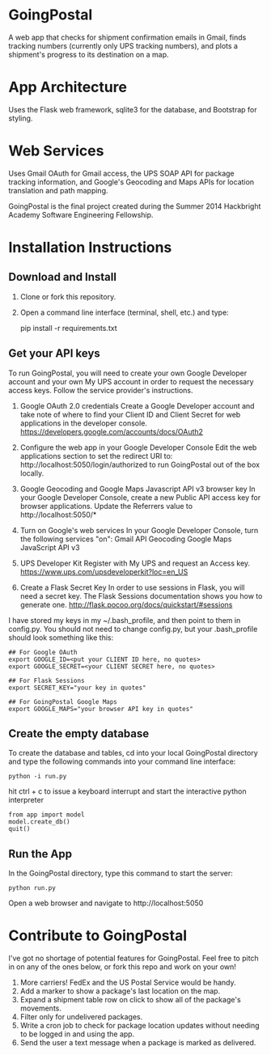 GoingPostal
===========

A web app that checks for shipment confirmation emails in Gmail,
finds tracking numbers (currently only UPS tracking numbers), and plots a 
shipment's progress to its destination on a map.

# App Architecture
Uses the Flask web framework, sqlite3 for the database, and Bootstrap for 
styling.

# Web Services
Uses Gmail OAuth for Gmail access, the UPS SOAP API for package tracking 
information, and Google's Geocoding and Maps APIs for location translation
and path mapping.

GoingPostal is the final project created during the Summer 2014 Hackbright 
Academy Software Engineering Fellowship.

Installation Instructions
===========
## Download and Install
1.  Clone or fork this repository.
2.  Open a command line interface (terminal, shell, etc.) and type:

	pip install -r requirements.txt

## Get your API keys
To run GoingPostal, you will need to create your own Google Developer account
and your own My UPS account in order to request the necessary access keys.
Follow the service provider's instructions.

1.  Google OAuth 2.0 credentials
Create a Google Developer account and take note of where to find your Client ID
and Client Secret for web applications in the developer console.
https://developers.google.com/accounts/docs/OAuth2

2.  Configure the web app in your Google Developer Console
Edit the web applications section to set the redirect URI to:
	http://localhost:5050/login/authorized
to run GoingPostal out of the box locally.

3.  Google Geocoding and Google Maps Javascript API v3 browser key
In your Google Developer Console, create a new Public API access key for browser
applications.  Update the Referrers value to
	http://localhost:5050/*

4.  Turn on Google's web services
In your Google Developer Console, turn the following services "on":
Gmail API
Geocoding
Google Maps JavaScript API v3

5.  UPS Developer Kit
Register with My UPS and request an Access key.
https://www.ups.com/upsdeveloperkit?loc=en_US

6.  Create a Flask Secret Key
In order to use sessions in Flask, you will need a secret key.  The Flask
Sessions documentation shows you how to generate one.
http://flask.pocoo.org/docs/quickstart/#sessions

I have stored my keys in my ~/.bash_profile, and then point to them in
config.py.  You should not need to change config.py, but your .bash_profile 
should look something like this:

	## For Google OAuth
	export GOOGLE_ID=<put your CLIENT ID here, no quotes>
	export GOOGLE_SECRET=<your CLIENT SECRET here, no quotes>

	## For Flask Sessions
	export SECRET_KEY="your key in quotes"

	## For GoingPostal Google Maps
	export GOOGLE_MAPS="your browser API key in quotes"

##  Create the empty database
To create the database and tables, cd into your local GoingPostal directory
and type the following commands into your command line interface:

	python -i run.py

hit ctrl + c to issue a keyboard interrupt and start the interactive python
interpreter

	from app import model
	model.create_db()
	quit()

## Run the App
In the GoingPostal directory, type this command to start the server:

	python run.py

Open a web browser and navigate to
http://localhost:5050

Contribute to GoingPostal
===========
I've got no shortage of potential features for GoingPostal.  Feel free to pitch
in on any of the ones below, or fork this repo and work on your own!

1.  More carriers!  FedEx and the US Postal Service would be handy.
2.  Add a marker to show a package's last location on the map.
3.  Expand a shipment table row on click to show all of the package's movements.
4.  Filter only for undelivered packages.
5.  Write a cron job to check for package location updates without needing 
    to be logged in and using the app.
6.  Send the user a text message when a package is marked as delivered.

